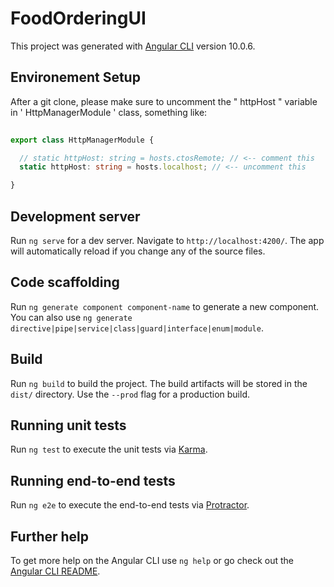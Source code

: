 # FoodOrderingUI

This project was generated with [Angular CLI](https://github.com/angular/angular-cli) version 10.0.6.

## Environement Setup
After a git clone, please make sure to uncomment the " httpHost " variable in ' HttpManagerModule ' class, something like:
```typescript
  
export class HttpManagerModule {

  // static httpHost: string = hosts.ctosRemote; // <-- comment this
  static httpHost: string = hosts.localhost; // <-- uncomment this

}


```


## Development server

Run `ng serve` for a dev server. Navigate to `http://localhost:4200/`. The app will automatically reload if you change any of the source files.

## Code scaffolding

Run `ng generate component component-name` to generate a new component. You can also use `ng generate directive|pipe|service|class|guard|interface|enum|module`.

## Build

Run `ng build` to build the project. The build artifacts will be stored in the `dist/` directory. Use the `--prod` flag for a production build.

## Running unit tests

Run `ng test` to execute the unit tests via [Karma](https://karma-runner.github.io).

## Running end-to-end tests

Run `ng e2e` to execute the end-to-end tests via [Protractor](http://www.protractortest.org/).

## Further help

To get more help on the Angular CLI use `ng help` or go check out the [Angular CLI README](https://github.com/angular/angular-cli/blob/master/README.md).

